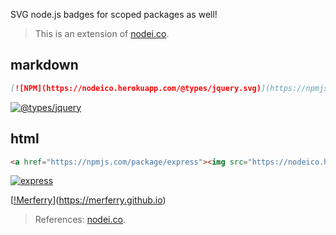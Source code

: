 SVG node.js badges for scoped packages as well!
> This is an extension of [nodei.co].


## markdown

```markdown
[![NPM](https://nodeico.herokuapp.com/@types/jquery.svg)](https://npmjs.com/package/@types/jquery)
```
[![@types/jquery](https://nodeico.herokuapp.com/@types/jquery.svg)](https://npmjs.com/package/@types/jquery)


## html

```html
<a href="https://npmjs.com/package/express"><img src="https://nodeico.herokuapp.com/express.svg"></a>
```
[![express](https://nodeico.herokuapp.com/express.svg)](https://npmjs.com/package/express)


[[!Merferry](https://i.imgur.com/2clSoS3.jpg)](https://merferry.github.io)

> References: [nodei.co].

[nodei.co]: https://github.com/rvagg/nodei.co
